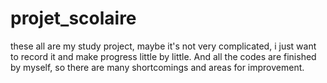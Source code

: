 # projet_scolaire
these all are my study project, maybe it's not very complicated, i just want to record it and make progress little by little.
And all the codes are finished by myself, so there are many shortcomings and areas for improvement.
